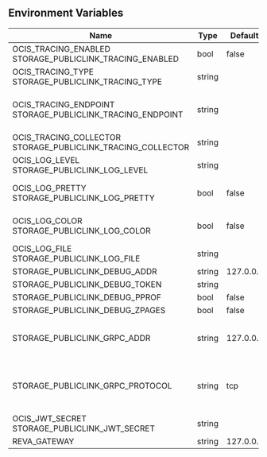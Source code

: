 ## Environment Variables

| Name | Type | Default Value | Description |
|------|------|---------------|-------------|
| OCIS_TRACING_ENABLED<br/>STORAGE_PUBLICLINK_TRACING_ENABLED | bool | false | Activates tracing.|
| OCIS_TRACING_TYPE<br/>STORAGE_PUBLICLINK_TRACING_TYPE | string |  | |
| OCIS_TRACING_ENDPOINT<br/>STORAGE_PUBLICLINK_TRACING_ENDPOINT | string |  | The endpoint to the tracing collector.|
| OCIS_TRACING_COLLECTOR<br/>STORAGE_PUBLICLINK_TRACING_COLLECTOR | string |  | |
| OCIS_LOG_LEVEL<br/>STORAGE_PUBLICLINK_LOG_LEVEL | string |  | The log level.|
| OCIS_LOG_PRETTY<br/>STORAGE_PUBLICLINK_LOG_PRETTY | bool | false | Activates pretty log output.|
| OCIS_LOG_COLOR<br/>STORAGE_PUBLICLINK_LOG_COLOR | bool | false | Activates colorized log output.|
| OCIS_LOG_FILE<br/>STORAGE_PUBLICLINK_LOG_FILE | string |  | The target log file.|
| STORAGE_PUBLICLINK_DEBUG_ADDR | string | 127.0.0.1:9179 | |
| STORAGE_PUBLICLINK_DEBUG_TOKEN | string |  | |
| STORAGE_PUBLICLINK_DEBUG_PPROF | bool | false | |
| STORAGE_PUBLICLINK_DEBUG_ZPAGES | bool | false | |
| STORAGE_PUBLICLINK_GRPC_ADDR | string | 127.0.0.1:9178 | The address of the grpc service.|
| STORAGE_PUBLICLINK_GRPC_PROTOCOL | string | tcp | The transport protocol of the grpc service.|
| OCIS_JWT_SECRET<br/>STORAGE_PUBLICLINK_JWT_SECRET | string |  | |
| REVA_GATEWAY | string | 127.0.0.1:9142 | |